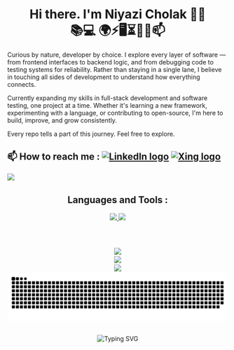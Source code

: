  <h1 align="center">Hi there. I'm Niyazi Cholak 👋🏻 <br>📚💻 🌍⚡🖥️⏳🔎💬📫</h1>
<p>Curious by nature, developer by choice. I explore every layer of software — from frontend interfaces to backend logic, and from debugging code to testing systems for reliability. Rather than staying in a single lane, I believe in touching all sides of development to understand how everything connects.

Currently expanding my skills in full-stack development and software testing, one project at a time. Whether it's learning a new framework, experimenting with a language, or contributing to open-source, I'm here to build, improve, and grow consistently.

Every repo tells a part of this journey. Feel free to explore.</p>
<h2> 📫 How to reach me : <a href="https://www.linkedin.com/in/niyazi-cholak/" target="blank"> <img src="https://cdn-icons-png.flaticon.com/512/2111/2111499.png" alt="LinkedIn logo" height="30" width="30" /></a>
<a href="https://www.xing.com/profile/Niyazi_Cholak/" target="blank"><img src="https://cdn-icons-png.flaticon.com/512/889/889156.png" alt="Xing logo" height="30" width="30" /></a></h2> 
<img src="https://github.com/NiyaziPro/NiyaziPro/assets/157756281/a22df605-5760-48dd-8c29-c72fca4b2f38"/>

 

<h2 align="center">Languages and Tools :</h2>

<p align="center">
  <a href="https://skillicons.dev">
    <img src="https://skillicons.dev/icons?i=idea,vscode,py,java,spring,hibernate,postgres,mongodb,selenium,gherkin,cypress,postman,jenkins,maven,git,github,githubactions,bash,html,css,nodejs,js,sublime,aws,docker,gmail,linkedin,stackoverflow,discord&theme=light" />
   <img src="https://github.com/user-attachments/assets/8270e928-9ff7-4eef-af5b-fa7bc2030181"/>
  </a>
  <h2></h2>
  </p>
  <br>
  <p align="center">
  <a href="https://github-readme-stats.vercel.app/api?username=NiyaziPro&show_icons=true&theme=compact">
    <img src="https://github-readme-stats.vercel.app/api?username=NiyaziPro&show_icons=true&theme=compact" />
  </a>
   <br>
  <a href="https://github-readme-stats.vercel.app/api/top-langs/?username=NiyaziPro&layout=compact">
    <img src="https://github-readme-stats.vercel.app/api/top-langs/?username=NiyaziPro&layout=compact" />
  </a>
   <br>
   <a href="https://quotes-github-readme.vercel.app/api?type=horizontal&theme=dark">
    <img src="https://quotes-github-readme.vercel.app/api?type=horizontal&theme=dark" />
  </a>
  <br>
   <a href="https://raw.githubusercontent.com/Platane/snk/output/github-contribution-grid-snake.svg">
    <img src="https://raw.githubusercontent.com/Platane/snk/output/github-contribution-grid-snake.svg" />
  </a>
</p>

<h2></h2>
 <p align="center">
  <img src="https://readme-typing-svg.demolab.com?font=Fira+Code&size=24&pause=1000&color=F75C7E&center=true&vCenter=true&width=435&lines=Done!+Check+out+my+projects!" alt="Typing SVG" />
</p>
<h2></h2>






 




<!--
**NiyaziPro/NiyaziPro** is a ✨ _special_ ✨ repository because its `README.md` (this file) appears on your GitHub profile.

Here are some ideas to get you started:

- 🔭 I’m currently working on ...
- 🌱 I’m currently learning ...
- 👯 I’m looking to collaborate on ...
- 🤔 I’m looking for help with ...
- 💬 Ask me about ...
- 📫 How to reach me: ...
- 😄 Pronouns: ...
- ⚡ Fun fact: ...
-->
